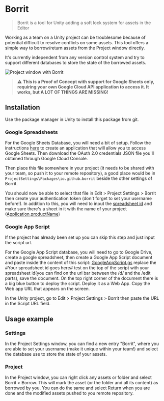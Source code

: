 # Borrit

> Borrit is a tool for Unity adding a soft lock system for assets in the Editor

Working as a team on a Unity project can be troublesome because of potential difficult 
to resolve conflicts on some assets. This tool offers a simple way to borrow/return 
assets from the Project window directly.

It's currently independent from any version control system and try to support different
databases to store the state of the borrowed assets.

![Project window with Borrit](Documentation/images/example.png)

> :warning: **This is a Proof of Concept with support for Google Sheets only, requiring your
> own Google Cloud API application to access it. It works, but A LOT OF THINGS ARE MISSING!**

## Installation
Use the package manager in Unity to install this package from git.

### Google Spreadsheets
For the Google Sheets Database, you will need a bit of setup. Follow 
the instructions [here](https://developers.google.com/sheets/api/guides/authorizing) to create
an application that will allow you to access Google Sheets. Then download the OAuth 2.0 credentials
JSON file you'll obtained through Google Cloud Console.

Then place this file somewhere in your project (it needs to be shared with your team, so push it 
to your remote repository), a good place would be in `ProjectSettings\Packages\io.github.borrit`
beside the other settings of Borrit.

You should now be able to select that file in Edit > Project Settings > Borrit then create your 
authentication token (don't forget to set your username before!).
In addition to this, you will need to input the [spreadsheet id](https://developers.google.com/sheets/api/guides/concepts#spreadsheet_id) 
and make sure there's a sheet in it with the name of your project ([Application.productName](https://docs.unity3d.com/ScriptReference/Application-productName.html))

### Google App Script
If the project has already been set up you can skip this step and just input the script url.

For the Google App Script database, you will need to go to Google Drive, create a google spreadsheet, then create a Google App Script document and paste inside the content of this script: [GoogleAppScript.gs](Documentation/GoogleAppScripts/GoogleAppScript.gs) replace the #Your spreadsheet id goes here# test on the top of the script with your spreadsheet id(you can find on the url bar between the /d/ and the /edit parts), save the document. On the top right corner of the document there is a big blue button to deploy the script. Deploy it as a Web App. Copy the Web app URL that appears on the screen. 

In the Unity project, go to Edit > Project Settings > Borrit then paste the URL in the Script URL field.

## Usage example

### Settings
In the Project Settings window, you can find a new entry "Borrit", where you are able to set
your username (make it unique within your team!) and select the database use to store the state 
of your assets.

### Project
In the Project window, you can right click any assets or folder and select Borrit > Borrow.
This will mark the asset (or the folder and all its content) as borrowed by you. You can do the same
and select Return when you are done and the modified assets pushed to you remote repository.